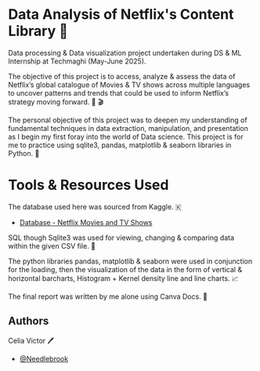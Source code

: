 # Data Analysis of Netflix's Content Library 🍿
Data processing &amp; Data visualization project undertaken during DS &amp; ML Internship at Techmaghi (May-June 2025).

The objective of this project is to access, analyze & assess the data of Netflix’s global catalogue of Movies & TV shows across multiple languages to uncover patterns and trends that could be used to inform Netflix’s strategy moving forward. 🎥 🎬

The personal objective of this project was to deepen my understanding of fundamental techniques in data extraction, manipulation, and presentation as I begin my first foray into the world of Data science. This project is for me to practice using sqlite3, pandas, matplotlib & seaborn libraries in Python. 🐍

# Tools &amp; Resources Used
The database used here was sourced from Kaggle. 🇰
- [Database - Netflix Movies and TV Shows](https://www.kaggle.com/datasets/shivamb/netflix-shows)

SQL though Sqlite3 was used for viewing, changing & comparing data within the given CSV file. 📁

The python libraries pandas, matplotlib & seaborn were used in conjunction for the loading, then the visualization of the data in the form of vertical & horizontal barcharts, Histogram + Kernel density line and line charts. 📈

The final report was written by me alone using Canva Docs. 📄

## Authors

Celia Victor 🖊
- [@Needlebrook](https://github.com/Needlebrook)
